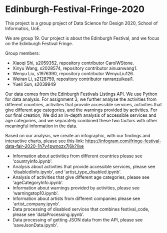 # Edinburgh-Festival-Fringe-2020

This project is a group project of Data Science for Design 2020, School of Informatics, UoE. 
 
We are group 19. Our project is about the Edinburgh Festival, and we focus on the Edinburgh Festival Fringe. 
 
Group members:
- Xiaoqi Shi, s2059352, repository contributor CarolWStone.
- Xinyu Wang, s2028574, repository contributor ainuanwang1.
- Wenyu Liu, s1976390, repository contributor WenyuLiu126.
- Weiran Li, s2128759, repository contributor ranranzuikeai1.
- Yueli Sun, s2039949
 
Our data comes from the Edinburgh Festivals Listings API. We use Python for data analysis. For assignment 3, we further analyse the activities from different countries, activities that provide accessible services, activities that give different age categories, and the warnings provided by activities. For our final creation, We did an in-depth analysis of accessible services and age categories, and we separately combined these two factors with other meaningful information in the data. 
 
Based on our analysis, we create an infographic, with our findings and interactive charts, please see this link: https://infogram.com/fringe-festival-data-fair-2020-1h7v4pwnozx7j6k?live
 
- Information about activities from different countries please see 'countryInfo.ipynb'.
- Analysis about activities that provide accessible services, please see 'disabledInfo.ipynb', and 'artist_type_disabled.ipynb'.
- Analysis of activities that give different age categories, please see 'ageCategoryInfo.ipynb'.
- Information about warnings provided by activities, please see 'warningstop10.ipynb'.
- Information about artists from different companies please see 'artist_company.ipynb'.
- Data processing of disabled services that combines festival_code, please see 'dataProcessing.ipynb'.
- Data processing of getting JSON data from the API, please see 'saveJsonData.ipynb'.
